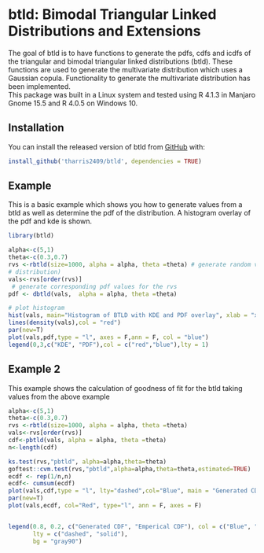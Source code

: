 
# btld: Bimodal Triangular Linked Distributions and Extensions

<!-- badges: start -->
<!-- badges: end -->

The goal of btld is to have functions to generate the pdfs, cdfs and icdfs of the triangular and bimodal triangular linked distributions (btld).
These functions are used to generate the multivariate distribution which uses a Gaussian copula. Functionality to generate the multivariate distribution has been implemented. <br>
This package was built in a Linux system and tested using R 4.1.3 in Manjaro Gnome 15.5 and R 4.0.5 on Windows 10. 

## Installation

You can install the released version of btld from [GitHub](https://github.com/tharris0924/btld) with:
```r
install_github('tharris2409/btld', dependencies = TRUE)
```
## Example

This is a basic example which shows you how to generate values from a btld as well as determine the pdf of the distribution. A histogram overlay of the pdf and kde is shown. 
```r
library(btld)

alpha<-c(5,1)
theta<-c(0.3,0.7)
rvs <-rbtld(size=1000, alpha = alpha, theta =theta) # generate random variables from BTLD
# distribution)
vals<-rvs[order(rvs)]
 # generate corresponding pdf values for the rvs
pdf <- dbtld(vals,  alpha = alpha, theta =theta)

# plot histogram
hist(vals, main="Histogram of BTLD with KDE and PDF overlay", xlab = "x", freq=F, col = "green",breaks = 30)
lines(density(vals),col = "red")
par(new=T)
plot(vals,pdf,type = "l", axes = F,ann = F, col = "blue")
legend(0,3,c("KDE", "PDF"),col = c("red","blue"),lty = 1)
```
## Example 2

This example shows the calculation of goodness of fit for the btld taking values from the above example
```r
alpha<-c(5,1)
theta<-c(0.3,0.7)
rvs <-rbtld(size=1000, alpha = alpha, theta =theta) 
vals<-rvs[order(rvs)]
cdf<-pbtld(vals, alpha = alpha, theta =theta)
n<-length(cdf)

ks.test(rvs,"pbtld", alpha=alpha,theta=theta)
goftest::cvm.test(rvs,"pbtld",alpha=alpha,theta=theta,estimated=TRUE)
ecdf <- rep(1/n,n)
ecdf<- cumsum(ecdf)
plot(vals,cdf,type = "l", lty="dashed",col="Blue", main = "Generated CDF vs Emperical CDF", xlab = "X", ylab="Cumulative Density")
par(new=T)
plot(vals,ecdf, col="Red", type="l", ann = F, axes = F)


legend(0.8, 0.2, c("Generated CDF", "Emperical CDF"), col = c("Blue", "Red"),
       lty = c("dashed", "solid"),
       bg = "gray90")

```
